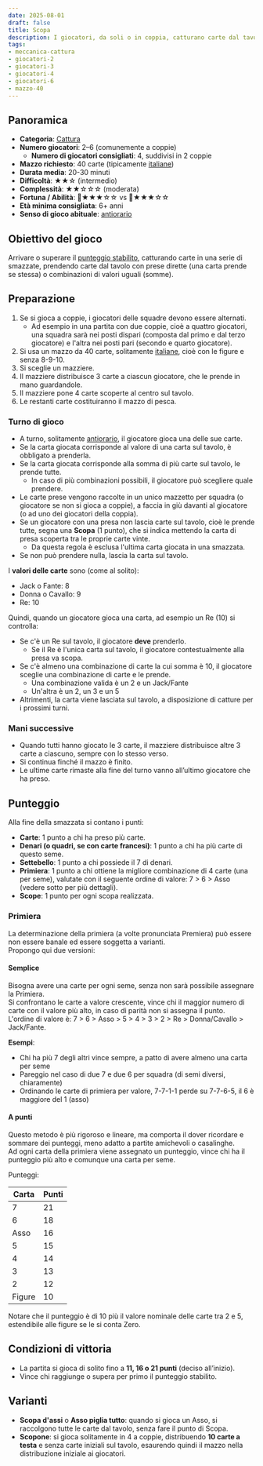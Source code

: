 ```yaml
---
date: 2025-08-01
draft: false
title: Scopa
description: I giocatori, da soli o in coppia, catturano carte dal tavolo abbinandole a quelle in mano, cercando di totalizzare più punti tramite prese e combinazioni speciali.
tags:
- meccanica-cattura
- giocatori-2
- giocatori-3
- giocatori-4
- giocatori-6
- mazzo-40
---
```

## Panoramica
- **Categoria**: [Cattura](/info/dizionario/#cattura)
- **Numero giocatori**: 2–6 (comunemente a coppie)
	- **Numero di giocatori consigliati**: 4, suddivisi in 2 coppie
- **Mazzo richiesto**: 40 carte (tipicamente [italiane](/info/dizionario/#italiane))
- **Durata media**: 20-30 minuti  
- **Difficoltà**: ★★☆ (intermedio) 
- **Complessità**: ★★☆☆☆ (moderata)  
- **Fortuna / Abilità**: 🎲★★★☆☆ vs 🧠★★★☆☆  
- **Età minima consigliata**: 6+ anni
- **Senso di gioco abituale**: [antiorario](/info/dizionario/#antiorario)

## Obiettivo del gioco
Arrivare o superare il [punteggio stabilito](#condizioni-di-vittoria), catturando carte in una serie di smazzate, prendendo carte dal tavolo con prese dirette (una carta prende se stessa) o combinazioni di valori uguali (somme). 

## Preparazione
1. Se si gioca a coppie, i giocatori delle squadre devono essere alternati.
	- Ad esempio in una partita con due coppie, cioè a quattro giocatori, una squadra sarà nei posti dispari (composta dal primo e dal terzo giocatore) e l'altra nei posti pari (secondo e quarto giocatore).
2. Si usa un mazzo da 40 carte, solitamente [italiane](/info/dizionario/#italiane), cioè con le figure e senza 8-9-10.
3. Si sceglie un mazziere.
4. Il mazziere distribuisce 3 carte a ciascun giocatore, che le prende in mano guardandole.
5. Il mazziere pone 4 carte scoperte al centro sul tavolo.
6. Le restanti carte costituiranno il mazzo di pesca.

### Turno di gioco
- A turno, solitamente [antiorario](/info/dizionario/#antiorario), il giocatore gioca una delle sue carte.
- Se la carta giocata corrisponde al valore di una carta sul tavolo, è obbligato a prenderla.
- Se la carta giocata corrisponde alla somma di più carte sul tavolo, le prende tutte.
	- In caso di più combinazioni possibili, il giocatore può scegliere quale prendere.
- Le carte prese vengono raccolte in un unico mazzetto per squadra (o giocatore se non si gioca a coppie), a faccia in giù davanti al giocatore (o ad uno dei giocatori della coppia).
- Se un giocatore con una presa non lascia carte sul tavolo, cioè le prende tutte, segna una **Scopa** (1 punto), che si indica mettendo la carta di presa scoperta tra le proprie carte vinte.
	- Da questa regola è esclusa l'ultima carta giocata in una smazzata.
- Se non può prendere nulla, lascia la carta sul tavolo.

I **valori delle carte** sono (come al solito):
- Jack o Fante: 8
- Donna o Cavallo: 9
- Re: 10

Quindi, quando un giocatore gioca una carta, ad esempio un Re (10) si controlla:
- Se c'è un Re sul tavolo, il giocatore **deve** prenderlo.
	- Se il Re è l'unica carta sul tavolo, il giocatore contestualmente alla presa va scopa.
- Se c'è almeno una combinazione di carte la cui somma è 10, il giocatore sceglie una combinazione di carte e le prende.
	- Una combinazione valida è un 2 e un Jack/Fante
	- Un'altra è un 2, un 3 e un 5
- Altrimenti, la carta viene lasciata sul tavolo, a disposizione di catture per i prossimi turni.

### Mani successive
- Quando tutti hanno giocato le 3 carte, il mazziere distribuisce altre 3 carte a ciascuno, sempre con lo stesso verso.  
- Si continua finché il mazzo è finito.  
- Le ultime carte rimaste alla fine del turno vanno all’ultimo giocatore che ha preso.

## Punteggio
Alla fine della smazzata si contano i punti:
- **Carte**: 1 punto a chi ha preso più carte.
- **Denari (o quadri, se con carte francesi)**: 1 punto a chi ha più carte di questo seme.
- **Settebello**: 1 punto a chi possiede il 7 di denari.
- **Primiera**: 1 punto a chi ottiene la migliore combinazione di 4 carte (una per seme), valutate con il seguente ordine di valore: 7 > 6 > Asso (vedere sotto per più dettagli).
- **Scope**: 1 punto per ogni scopa realizzata.

### Primiera
La determinazione della primiera (a volte pronunciata Premiera) può essere non essere banale ed essere soggetta a varianti.  
Propongo qui due versioni:

#### Semplice
Bisogna avere una carte per ogni seme, senza non sarà possibile assegnare la Primiera.  
Si confrontano le carte a valore crescente, vince chi il maggior numero di carte con il valore più alto, in caso di parità non si assegna il punto.  
L'ordine di valore è: 7 > 6 > Asso > 5 > 4 > 3 > 2 > Re > Donna/Cavallo > Jack/Fante.

**Esempi**:
- Chi ha più 7 degli altri vince sempre, a patto di avere almeno una carta per seme
- Pareggio nel caso di due 7 e due 6 per squadra (di semi diversi, chiaramente)
- Ordinando le carte di primiera per valore,  7-7-1-1 perde su 7-7-6-5, il 6 è maggiore del 1 (asso)

#### A punti
Questo metodo è più rigoroso e lineare, ma comporta il dover ricordare e sommare dei punteggi, meno adatto a partite amichevoli o casalinghe.  
Ad ogni carta della primiera viene assegnato un punteggio, vince chi ha il punteggio più alto e comunque una carta per seme.

Punteggi:

| Carta  | Punti |
| ------ | ----- |
| 7      | 21    |
| 6      | 18    |
| Asso   | 16    |
| 5      | 15    |
| 4      | 14    |
| 3      | 13    |
| 2      | 12    |
| Figure | 10    |

Notare che il punteggio è di 10 più il valore nominale delle carte tra 2 e 5, estendibile alle figure se le si conta Zero.

## Condizioni di vittoria
- La partita si gioca di solito fino a **11, 16 o 21 punti** (deciso all’inizio).
- Vince chi raggiunge o supera per primo il punteggio stabilito.

## Varianti
- **Scopa d'assi** o **Asso piglia tutto**: quando si gioca un Asso, si raccolgono tutte le carte dal tavolo, senza fare il punto di Scopa.
- **Scopone**: si gioca solitamente in 4 a coppie, distribuendo **10 carte a testa** e senza carte iniziali sul tavolo, esaurendo quindi il mazzo nella distribuzione iniziale ai giocatori.
